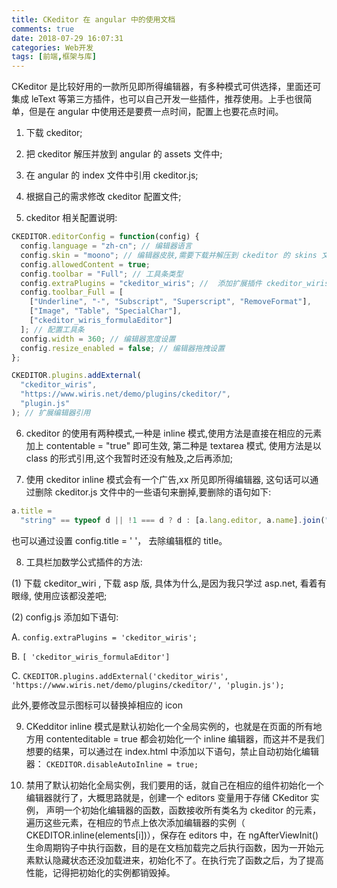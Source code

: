 ```yaml
---
title: CKeditor 在 angular 中的使用文档
comments: true
date: 2018-07-29 16:07:31
categories: Web开发
tags: [前端,框架与库]
---
```


CKeditor 是比较好用的一款所见即所得编辑器，有多种模式可供选择，里面还可集成 leText 等第三方插件，也可以自己开发一些插件，推荐使用。上手也很简单，但是在 angular 中使用还是要费一点时间，配置上也要花点时间。

<!--more-->

1. 下载 ckeditor;

2. 把 ckeditor 解压并放到 angular 的 assets 文件中;

3. 在 angular 的 index 文件中引用 ckeditor.js;

4. 根据自己的需求修改 ckeditor 配置文件;

5. ckeditor 相关配置说明:

```js
CKEDITOR.editorConfig = function(config) {
  config.language = "zh-cn"; // 编辑器语言
  config.skin = "moono"; // 编辑器皮肤,需要下载并解压到 ckeditor 的 skins 文件夹下
  config.allowedContent = true;
  config.toolbar = "Full"; // 工具条类型
  config.extraPlugins = "ckeditor_wiris"; //  添加扩展插件 ckeditor_wiris
  config.toolbar_Full = [
    ["Underline", "-", "Subscript", "Superscript", "RemoveFormat"],
    ["Image", "Table", "SpecialChar"],
    ["ckeditor_wiris_formulaEditor"]
  ]; // 配置工具条
  config.width = 360; // 编辑器宽度设置
  config.resize_enabled = false; // 编辑器拖拽设置
};

CKEDITOR.plugins.addExternal(
  "ckeditor_wiris",
  "https://www.wiris.net/demo/plugins/ckeditor/",
  "plugin.js"
); // 扩展编辑器引用
```

6. ckeditor 的使用有两种模式,一种是 inline 模式,使用方法是直接在相应的元素加上 contentable = "true" 即可生效, 第二种是 textarea 模式, 使用方法是以 class 的形式引用,这个我暂时还没有触及,之后再添加;

7. 使用 ckeditor inline 模式会有一个广告,xx 所见即所得编辑器, 这句话可以通过删除 ckeditor.js 文件中的一些语句来删掉,要删除的语句如下:

```js
a.title =
  "string" == typeof d || !1 === d ? d : [a.lang.editor, a.name].join(", ");
```

也可以通过设置 config.title = ' '， 去除编辑框的 title。

8. 工具栏加数学公式插件的方法:

(1) 下载 ckeditor_wiri , 下载 asp 版, 具体为什么,是因为我只学过 asp.net, 看着有眼缘, 使用应该都没差吧;

(2) config.js 添加如下语句:

A. `config.extraPlugins = 'ckeditor_wiris';`

B. `[ 'ckeditor_wiris_formulaEditor']`

C. `CKEDITOR.plugins.addExternal('ckeditor_wiris', 'https://www.wiris.net/demo/plugins/ckeditor/', 'plugin.js');`

此外,要修改显示图标可以替换掉相应的 icon

9. CKedditor inline 模式是默认初始化一个全局实例的，也就是在页面的所有地方用 contenteditable = true 都会初始化一个 inline 编辑器，而这并不是我们想要的结果，可以通过在 index.html 中添加以下语句，禁止自动初始化编辑器： `CKEDITOR.disableAutoInline = true;`

10. 禁用了默认初始化全局实例，我们要用的话，就自己在相应的组件初始化一个编辑器就行了，大概思路就是，创建一个 editors 变量用于存储 CKeditor 实例， 声明一个初始化编辑器的函数，函数接收所有类名为 ckeditor 的元素，遍历这些元素，在相应的节点上依次添加编辑器的实例（
    CKEDITOR.inline(elements[i])），保存在 editors 中，在 ngAfterViewInit() 生命周期钩子中执行函数，目的是在文档加载完之后执行函数，因为一开始元素默认隐藏状态还没加载进来，初始化不了。在执行完了函数之后，为了提高性能，记得把初始化的实例都销毁掉。
